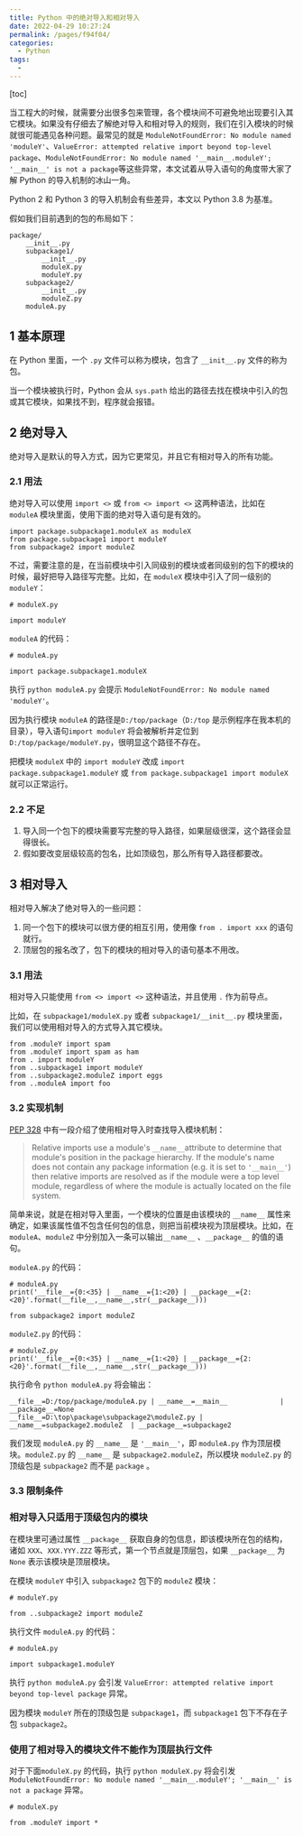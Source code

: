 ```yaml
---
title: Python 中的绝对导入和相对导入
date: 2022-04-29 10:27:24
permalink: /pages/f94f04/
categories:
  - Python
tags:
  - 
---
```

[toc]

当工程大的时候，就需要分出很多包来管理，各个模块间不可避免地出现要引入其它模块。如果没有仔细去了解绝对导入和相对导入的规则，我们在引入模块的时候就很可能遇见各种问题。最常见的就是 `ModuleNotFoundError: No module named 'moduleY'`、`ValueError: attempted relative import beyond top-level package`、`ModuleNotFoundError: No module named '__main__.moduleY'; '__main__' is not a package`等这些异常，本文试着从导入语句的角度带大家了解 Python 的导入机制的冰山一角。

Python 2 和 Python 3 的导入机制会有些差异，本文以 Python 3.8 为基准。

假如我们目前遇到的包的布局如下：

```
package/
    __init__.py
    subpackage1/
        __init__.py
        moduleX.py
        moduleY.py
    subpackage2/
        __init__.py
        moduleZ.py
    moduleA.py
```

## 1 基本原理

在 Python 里面，一个 `.py` 文件可以称为模块，包含了 `__init__.py` 文件的称为包。

当一个模块被执行时，Python 会从 `sys.path` 给出的路径去找在模块中引入的包或其它模块，如果找不到，程序就会报错。

## **2 绝对导入**

绝对导入是默认的导入方式，因为它更常见，并且它有相对导入的所有功能。

### 2.1 用法

绝对导入可以使用 `import <>` 或 `from <> import <>` 这两种语法，比如在 `moduleA` 模块里面，使用下面的绝对导入语句是有效的。

```
import package.subpackage1.moduleX as moduleX
from package.subpackage1 import moduleY
from subpackage2 import moduleZ
```

不过，需要注意的是，在当前模块中引入同级别的模块或者同级别的包下的模块的时候，最好把导入路径写完整。比如，在 `moduleX` 模块中引入了同一级别的 `moduleY`：

```
# moduleX.py

import moduleY
```

`moduleA` 的代码：

```
# moduleA.py

import package.subpackage1.moduleX
```

执行 `python moduleA.py` 会提示 `ModuleNotFoundError: No module named 'moduleY'`。

因为执行模块 `moduleA` 的路径是`D:/top/package`（`D:/top` 是示例程序在我本机的目录），导入语句`import moduleY` 将会被解析并定位到 `D:/top/package/moduleY.py`，很明显这个路径不存在。

把模块 `moduleX` 中的 `import moduleY` 改成 `import package.subpackage1.moduleY` 或 `from package.subpackage1 import moduleX` 就可以正常运行。

### 2.2 不足

1.  导入同一个包下的模块需要写完整的导入路径，如果层级很深，这个路径会显得很长。
2.  假如要改变层级较高的包名，比如顶级包，那么所有导入路径都要改。

## 3 **相对导入**

相对导入解决了绝对导入的一些问题：

1.  同一个包下的模块可以很方便的相互引用，使用像 `from . import xxx` 的语句就行。
2.  顶层包的报名改了，包下的模块的相对导入的语句基本不用改。

### 3.1 用法

相对导入只能使用 `from <> import <>` 这种语法，并且使用 `.` 作为前导点。

比如，在 `subpackage1/moduleX.py` 或者 `subpackage1/__init__.py` 模块里面，我们可以使用相对导入的方式导入其它模块。

```
from .moduleY import spam
from .moduleY import spam as ham
from . import moduleY
from ..subpackage1 import moduleY
from ..subpackage2.moduleZ import eggs
from ..moduleA import foo
```

### 3.2 实现机制

[PEP 328](https://www.python.org/dev/peps/pep-0328/#id12) 中有一段介绍了使用相对导入时查找导入模块机制：

> Relative imports use a module's `__name__`attribute to determine that module's position in the package hierarchy. If the module's name does not contain any package information (e.g. it is set to `'__main__'`) then relative imports are resolved as if the module were a top level module, regardless of where the module is actually located on the file system.

简单来说，就是在相对导入里面，一个模块的位置是由该模块的 `__name__` 属性来确定，如果该属性值不包含任何包的信息，则把当前模块视为顶层模块。比如，在 `moduleA`、`moduleZ` 中分别加入一条可以输出`__name__` 、`__package__` 的值的语句。

`moduleA.py` 的代码：

```
# moduleA.py
print('__file__={0:<35} | __name__={1:<20} | __package__={2:<20}'.format(__file__,__name__,str(__package__)))

from subpackage2 import moduleZ
```

`moduleZ.py` 的代码：

```
# moduleZ.py
print('__file__={0:<35} | __name__={1:<20} | __package__={2:<20}'.format(__file__,__name__,str(__package__)))
```

执行命令 `python moduleA.py` 将会输出：

```
__file__=D:/top/package/moduleA.py | __name__=__main__             | __package__=None                
__file__=D:\top\package\subpackage2\moduleZ.py | __name__=subpackage2.moduleZ  | __package__=subpackage2         
```

我们发现 `moduleA.py` 的 `__name__` 是 `'__main__'`，即 `moduleA.py` 作为顶层模块。`moduleZ.py` 的 `__name__` 是 `subpackage2.moduleZ`，所以模块 `moduleZ.py` 的顶级包是 `subpackage2` 而不是 `package` 。

### 3.3 限制条件

### 相对导入只适用于顶级包内的模块

在模块里可通过属性 `__package__` 获取自身的包信息，即该模块所在包的结构，诸如 `XXX`、`XXX.YYY.ZZZ` 等形式，第一个节点就是顶层包，如果 `__package__` 为 `None` 表示该模块是顶层模块。

在模块 `moduleY` 中引入 `subpackage2` 包下的 `moduleZ` 模块：

```
# moduleY.py

from ..subpackage2 import moduleZ
```

执行文件 `moduleA.py` 的代码：

```
# moduleA.py

import subpackage1.moduleY
```

执行 `python moduleA.py` 会引发 `ValueError: attempted relative import beyond top-level package` 异常。

因为模块 `moduleY` 所在的顶级包是 `subpackage1`，而 `subpackage1` 包下不存在子包 `subpackage2`。

### **使用了相对导入的模块文件不能作为顶层执行文件**

对于下面`moduleX.py` 的代码，执行 `python moduleX.py` 将会引发 `ModuleNotFoundError: No module named '__main__.moduleY'; '__main__' is not a package` 异常。

```
# moduleX.py

from .moduleY import *
```